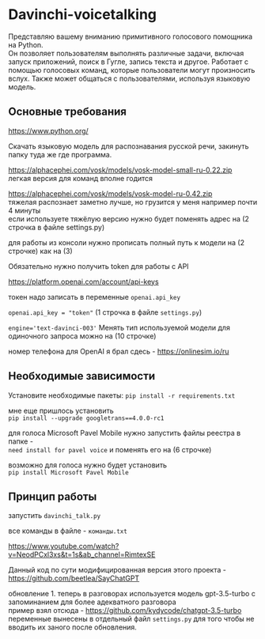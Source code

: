 # Davinchi-voicetalking

Представляю вашему вниманию примитивного голосового помощника на Python.  
Он позволяет пользователям выполнять различные задачи, включая запуск приложений, поиск в Гугле, запись текста и другое. Работает с помощью голосовых команд, которые пользователи могут произносить вслух. Также может общаться с пользователями, используя языковую модель.       

<h2>Основные требования</h2>  

https://www.python.org/ 

Скачать языковую модель для распознавания русской речи, закинуть папку туда же где программа.  

https://alphacephei.com/vosk/models/vosk-model-small-ru-0.22.zip            
легкая версия для команд вполне годится 

https://alphacephei.com/vosk/models/vosk-model-ru-0.42.zip     
тяжелая распознает заметно лучше, но грузится у меня например почти 4 минуты  
если используете тяжёлую версию нужно будет поменять адрес на (2 строчка в файле settings.py)  

для работы из консоли нужно прописать полный путь к модели на (2 строчке) как на (3) 

Обязательно нужно получить token для работы с API   

https://platform.openai.com/account/api-keys   

токен надо записать в переменные `openai.api_key`

`openai.api_key = "token"`    (1 строчка в файле `settings.py`) 

`engine='text-davinci-003'`   Менять тип используемой модели для одиночного запроса можно на (10 строчке) 

номер телефона для OpenAI я брал сдесь - https://onlinesim.io/ru

<h2>Необходимые зависимости</h2> 

Установите необходимые пакеты: `pip install -r requirements.txt`

мне еще пришлось установить   
`pip install --upgrade googletrans==4.0.0-rc1`  

для голоса Microsoft Pavel Mobile нужно запустить файлы реестра в папке -  
`need install for pavel voice` и поменять его на (6 строчке)  
  
возможно для голоса нужно будет установить  
`pip install Microsoft Pavel Mobile`  
   
<h2>Принцип работы</h3> 

запустить `davinchi_talk.py`

все команды в файле - `команды.txt`

https://www.youtube.com/watch?v=NeodPCxl3xs&t=1s&ab_channel=RimtexSE  

Данный код по сути модифицированная версия этого проекта - https://github.com/beetlea/SayChatGPT   

обновление 1. теперь в разговорах используется модель gpt-3.5-turbo с запоминанием для более адекватного разговора    
пример взял отсюда - https://github.com/kydycode/chatgpt-3.5-turbo  
переменные вынесены в отдельный файл `settings.py` для того чтобы не вводить их заного после обновления.


